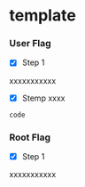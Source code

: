 template
===
###  User Flag

- [x] Step 1

xxxxxxxxxxx

- [x] Stemp xxxx

```
code
```

###  Root Flag

- [x] Step 1

xxxxxxxxxxx
